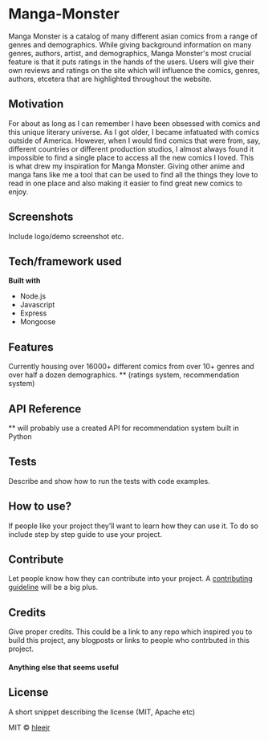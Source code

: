 # Manga-Monster
Manga Monster is a catalog of many different asian comics from a range of genres and demographics. While giving background information on many genres, authors, artist, and demographics, Manga Monster's most crucial feature is that it puts ratings in the hands of the users. Users will give their own reviews and ratings on the site which will influence the comics, genres, authors, etcetera that are highlighted throughout the website.

## Motivation
For about as long as I can remember I have been obsessed with comics and this unique literary universe. As I got older, I became infatuated with comics outside of America. However, when I would find comics that were from, say, different countries or different production studios, I almost always found it impossible to find a single place to access all the new comics I loved. This is what drew my inspiration for Manga Monster. Giving other anime and manga fans like me a tool that can be used to find all the things they love to read in one place and also making it easier to find great new comics to enjoy.
 
## Screenshots
Include logo/demo screenshot etc.

## Tech/framework used
<b>Built with</b>
- Node.js
- Javascript
- Express
- Mongoose

## Features
Currently housing over 16000+ different comics from over 10+ genres and over half a dozen demographics. 
** (ratings system, recommendation system)

## API Reference

** will probably use a created API for recommendation system built in Python

## Tests
Describe and show how to run the tests with code examples.

## How to use?
If people like your project they’ll want to learn how they can use it. To do so include step by step guide to use your project.

## Contribute

Let people know how they can contribute into your project. A [contributing guideline](https://github.com/zulip/zulip-electron/blob/master/CONTRIBUTING.md) will be a big plus.

## Credits
Give proper credits. This could be a link to any repo which inspired you to build this project, any blogposts or links to people who contrbuted in this project. 

#### Anything else that seems useful

## License
A short snippet describing the license (MIT, Apache etc)

MIT © [hleejr]()